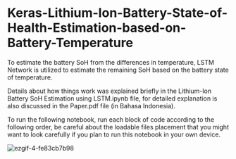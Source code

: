 # Keras-Lithium-Ion-Battery-State-of-Health-Estimation-based-on-Battery-Temperature
To estimate the battery SoH from the differences in temperature, LSTM Network is utilized to estimate the remaining SoH based on the battery state of temperature.

Details about how things work was explained briefly in the Lithium-Ion Battery SoH Estimation using LSTM.ipynb file, for detailed explanation is also discussed in the Paper.pdf file (in Bahasa Indonesia).

To run the following notebook, run each block of code according to the following order, be careful about the loadable files placement that you might want to look carefully if you plan to run this notebook in your own device.

![ezgif-4-fe83cb7b98](https://github.com/nrahadi/Keras-Lithium-Ion-Battery-State-of-Health-Estimation-based-on-Battery-Temperature/assets/144195641/2bdd81f2-4fd9-450e-9b9a-a5bac5834efc)

